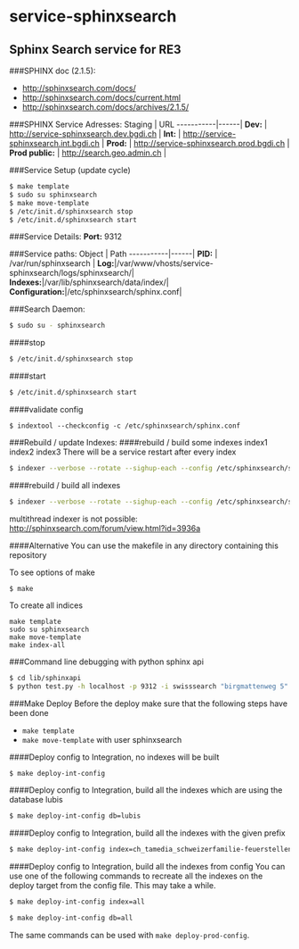 service-sphinxsearch
====================

Sphinx Search service for RE3
---------------------------------------------------

###SPHINX doc (2.1.5):
- http://sphinxsearch.com/docs/
- http://sphinxsearch.com/docs/current.html
- http://sphinxsearch.com/docs/archives/2.1.5/

###SPHINX Service Adresses:
Staging    | URL
-----------|------|
**Dev:**   | http://service-sphinxsearch.dev.bgdi.ch  | 
**Int:**   | http://service-sphinxsearch.int.bgdi.ch  | 
**Prod:**  | http://service-sphinxsearch.prod.bgdi.ch  | 
**Prod public:** |  http://search.geo.admin.ch |

###Service Setup (update cycle)
```bash
$ make template
$ sudo su sphinxsearch
$ make move-template
$ /etc/init.d/sphinxsearch stop
$ /etc/init.d/sphinxsearch start
```

###Service Details:
**Port:**           9312

###Service paths:
Object    | Path
-----------|------|
**PID:**    | /var/run/sphinxsearch  | 
**Log:**|/var/www/vhosts/service-sphinxsearch/logs/sphinxsearch/|
**Indexes:**|/var/lib/sphinxsearch/data/index/|
**Configuration:**|/etc/sphinxsearch/sphinx.conf|

###Search Daemon:
```bash
$ sudo su - sphinxsearch
```

####stop
```bash
$ /etc/init.d/sphinxsearch stop
```
####start
```bash
$ /etc/init.d/sphinxsearch start
```

####validate config
```
$ indextool --checkconfig -c /etc/sphinxsearch/sphinx.conf
```
###Rebuild / update Indexes:
####rebuild / build some indexes index1 index2 index3
There will be a service restart after every index
```bash
$ indexer --verbose --rotate --sighup-each --config /etc/sphinxsearch/sphinx.conf index1 index2 index3 
```
####rebuild / build all indexes
```bash
$ indexer --verbose --rotate --sighup-each --config /etc/sphinxsearch/sphinx.conf --all
```
multithread indexer is not possible: http://sphinxsearch.com/forum/view.html?id=3936a

####Alternative
You can use the makefile in any directory containing this repository

To see options of make
```
$ make
```

To create all indices
```
make template
sudo su sphinxsearch
make move-template
make index-all
```
###Command line debugging with python sphinx api
```bash
$ cd lib/sphinxapi
$ python test.py -h localhost -p 9312 -i swisssearch "birgmattenweg 5"
```

###Make Deploy
Before the deploy make sure that the following steps have been done
* ```make template```
* ```make move-template``` with user sphinxsearch

####Deploy config to Integration, no indexes will be built
```bash
$ make deploy-int-config
```

####Deploy config to Integration, build all the indexes which are using the database lubis
```bash
$ make deploy-int-config db=lubis
```

####Deploy config to Integration, build all the indexes with the given prefix
```bash
$ make deploy-int-config index=ch_tamedia_schweizerfamilie-feuerstellen
```
####Deploy config to Integration, build all the indexes from config
You can use one of the following commands to recreate all the indexes on the deploy target from the config file. This may take a while.
```bash
$ make deploy-int-config index=all
```
```bash
$ make deploy-int-config db=all
```

The same commands can be used with ```make deploy-prod-config```.
